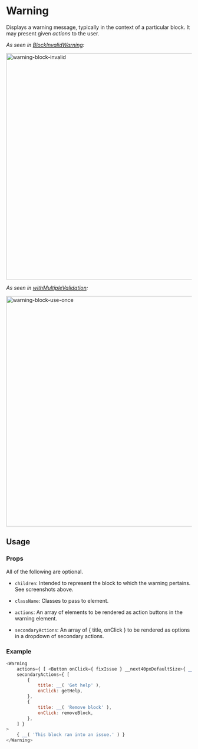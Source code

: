 # Warning

Displays a warning message, typically in the context of a particular block. It may present given _actions_ to the user.

_As seen in [BlockInvalidWarning](https://github.com/WordPress/gutenberg/blob/e92672936a3c8c3e20cf7b98a442f311af7b45fe/packages/block-editor/src/components/block-list/block-invalid-warning.js#L53-L66):_

<img width="614" alt="warning-block-invalid" src="https://user-images.githubusercontent.com/150562/94034403-e6223500-fdb9-11ea-8166-c73629f42e38.png">

_As seen in [withMultipleValidation](https://github.com/WordPress/gutenberg/blob/e92672936a3c8c3e20cf7b98a442f311af7b45fe/packages/edit-post/src/hooks/validate-multiple-use/index.js#L78-L115):_

<img width="625" alt="warning-block-use-once" src="https://user-images.githubusercontent.com/150562/94034410-e7ebf880-fdb9-11ea-8873-9df9ef194825.png">

## Usage

### Props

All of the following are optional.

-   `children`: Intended to represent the block to which the warning pertains. See screenshots above.

-   `className`: Classes to pass to element.

-   `actions`: An array of elements to be rendered as action buttons in the warning element.

-   `secondaryActions`: An array of { title, onClick } to be rendered as options in a dropdown of secondary actions.

### Example

```js
<Warning
	actions={ [ <Button onClick={ fixIssue } __next40pxDefaultSize>{ __( 'Fix issue' ) }</Button> ] }
	secondaryActions={ [
		{
			title: __( 'Get help' ),
			onClick: getHelp,
		},
		{
			title: __( 'Remove block' ),
			onClick: removeBlock,
		},
	] }
>
	{ __( 'This block ran into an issue.' ) }
</Warning>
```
